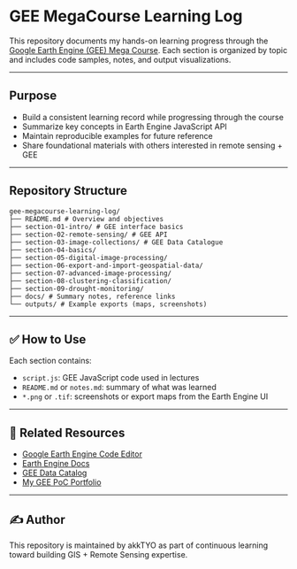 # GEE MegaCourse Learning Log

This repository documents my hands-on learning progress through the [Google Earth Engine (GEE) Mega Course](https://www.udemy.com/course/google-earth-engine-gis-remote-sensing/). Each section is organized by topic and includes code samples, notes, and output visualizations.

---

## Purpose

- Build a consistent learning record while progressing through the course  
- Summarize key concepts in Earth Engine JavaScript API  
- Maintain reproducible examples for future reference  
- Share foundational materials with others interested in remote sensing + GEE  

---

## Repository Structure
```
gee-megacourse-learning-log/
├── README.md # Overview and objectives
├── section-01-intro/ # GEE interface basics
├── section-02-remote-sensing/ # GEE API
├── section-03-image-collections/ # GEE Data Catalogue
├── section-04-basics/ 
├── section-05-digital-image-processing/
├── section-06-export-and-import-geospatial-data/
├── section-07-advanced-image-processing/
├── section-08-clustering-classification/
├── section-09-drought-monitoring/
├── docs/ # Summary notes, reference links
└── outputs/ # Example exports (maps, screenshots)

```

---

## ✅ How to Use

Each section contains:

- `script.js`: GEE JavaScript code used in lectures  
- `README.md` or `notes.md`: summary of what was learned  
- `*.png` or `.tif`: screenshots or export maps from the Earth Engine UI  

---

## 📖 Related Resources

- [Google Earth Engine Code Editor](https://code.earthengine.google.com/)  
- [Earth Engine Docs](https://developers.google.com/earth-engine)  
- [GEE Data Catalog](https://developers.google.com/earth-engine/datasets)  
- [My GEE PoC Portfolio](https://github.com/akkTYO/remote-sensing-poc-portfolio)  

---

## ✍️ Author

This repository is maintained by akkTYO as part of continuous learning toward building GIS + Remote Sensing expertise.
